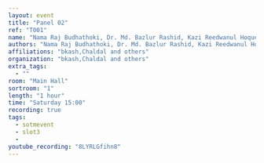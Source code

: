 ```yaml
---
layout: event
title: "Panel 02"
ref: "T001"
name: "Nama Raj Budhathoki, Dr. Md. Bazlur Rashid, Kazi Reedwanul Hoque, Mehedi Hasan"
authors: "Nama Raj Budhathoki, Dr. Md. Bazlur Rashid, Kazi Reedwanul Hoque, Mehedi Hasan"
affiliations: "bkash,Chaldal and others"
organization: "bkash,Chaldal and others"
extra_tags:
  - ""
room: "Main Hall"
sortroom: "1"
length: "1 hour"
time: "Saturday 15:00"
recording: true
tags:
  - sotmevent
  - slot3
  -
youtube_recording: "8LYRLGfihn8"
---
```


